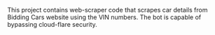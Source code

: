 This project contains web-scraper code that scrapes car details from Bidding Cars website using the VIN numbers. The bot is capable of bypassing cloud-flare security.